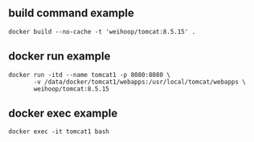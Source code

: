## build command example

```
docker build --no-cache -t 'weihoop/tomcat:8.5.15' .
```

## docker run example

```
docker run -itd --name tomcat1 -p 8080:8080 \
       -v /data/docker/tomcat1/webapps:/usr/local/tomcat/webapps \
       weihoop/tomcat:8.5.15
```

## docker exec example

```
docker exec -it tomcat1 bash
```

